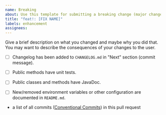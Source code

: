 ```yaml
---
name: Breaking
about: Use this template for submitting a breaking change (major changes).
title: "feat!: [FIX NAME]"
labels: enhancement
assignees:
---
```



Give a brief description on what you changed and maybe why you did that. You may
want to describe the consequences of
your changes to the user.


- [ ] Changelog has been added to `CHANGELOG.md` in "Next" section (commit
  message).
- [ ] Public methods have unit tests.
- [ ] Public classes and methods have JavaDoc.
- [ ] New/removed environment variables or other configuration are documented
  in `README.md`.


- a list of all
  commits ([Conventional Commits](https://www.conventionalcommits.org/en/v1.0.0))
  in this pull request

